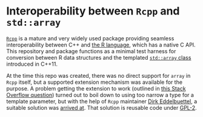 # Interoperability between `Rcpp` and `std::array`

[`Rcpp`](https://www.rcpp.org) is a mature and very widely used package providing seamless interoperability between C++ and [the R language](https://www.r-project.org), which has a native C API. This repository and package functions as a minimal test harness for conversion between R data structures and the templated [`std::array` class](https://en.cppreference.com/w/cpp/container/array) introduced in C++11.

At the time this repo was created, there was no direct support for `array` in `Rcpp` itself, but a supported extension mechanism was available for the purpose. A problem getting the extension to work (outlined in [this Stack Overflow question](https://stackoverflow.com/questions/74887786/specialising-rcppas-for-stdarray)) turned out to boil down to using too narrow a type for a template parameter, but with the help of `Rcpp` maintainer [Dirk Eddelbuettel](https://github.com/eddelbuettel), a suitable solution was [arrived at](https://github.com/jonclayden/RcppArray/blob/main/inst/include/RcppArray.h). That solution is reusable code under [GPL-2](https://www.gnu.org/licenses/old-licenses/gpl-2.0.en.html).
